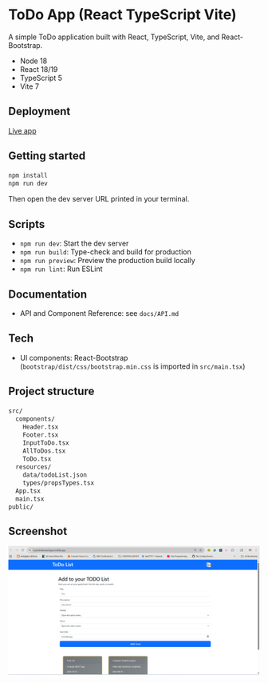

 # ToDo App (React   TypeScript   Vite)
 
 A simple ToDo application built with React, TypeScript, Vite, and React-Bootstrap.
 
 - Node 18 
 - React 18/19
 - TypeScript 5
 - Vite 7
 
 ## Deployment
 [Live app](https://mytodolistreacttypes.netlify.app/)


 ## Getting started
 
 ```bash
 npm install
 npm run dev
 ```
 
 Then open the dev server URL printed in your terminal.
 
 ## Scripts
 - `npm run dev`: Start the dev server
 - `npm run build`: Type-check and build for production
 - `npm run preview`: Preview the production build locally
 - `npm run lint`: Run ESLint
 
 ## Documentation
 - API and Component Reference: see `docs/API.md`
 
 ## Tech
 - UI components: React-Bootstrap (`bootstrap/dist/css/bootstrap.min.css` is imported in `src/main.tsx`)
 
 ## Project structure
 ```
 src/
   components/
     Header.tsx
     Footer.tsx
     InputToDo.tsx
     AllToDos.tsx
     ToDo.tsx
   resources/
     data/todoList.json
     types/propsTypes.tsx
   App.tsx
   main.tsx
 public/
 ```

 ## Screenshot

 ![Screenshot](\src\assets\Screenshot.png)
 
